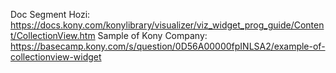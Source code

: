 Doc Segment Hozi:
https://docs.kony.com/konylibrary/visualizer/viz_widget_prog_guide/Content/CollectionView.htm
Sample of Kony Company:
https://basecamp.kony.com/s/question/0D56A00000fpINLSA2/example-of-collectionview-widget